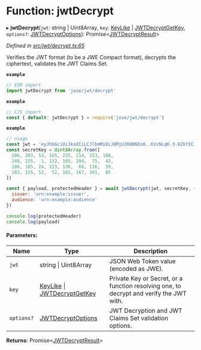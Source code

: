 # Function: jwtDecrypt

▸ **jwtDecrypt**(`jwt`: string \| Uint8Array, `key`: [KeyLike](../types/_types_d_.keylike.md) \| [JWTDecryptGetKey](../interfaces/_jwt_decrypt_.jwtdecryptgetkey.md), `options?`: [JWTDecryptOptions](../interfaces/_jwt_decrypt_.jwtdecryptoptions.md)): Promise\<[JWTDecryptResult](../interfaces/_types_d_.jwtdecryptresult.md)>

*Defined in [src/jwt/decrypt.ts:65](https://github.com/panva/jose/blob/v3.3.0/src/jwt/decrypt.ts#L65)*

Verifies the JWT format (to be a JWE Compact format), decrypts the ciphertext, validates the JWT Claims Set.

**`example`** 
```js
// ESM import
import jwtDecrypt from 'jose/jwt/decrypt'
```

**`example`** 
```js
// CJS import
const { default: jwtDecrypt } = require('jose/jwt/decrypt')
```

**`example`** 
```js
// usage
const jwt = 'eyJhbGciOiJkaXIiLCJlbmMiOiJBMjU2R0NNIn0..KVcNLqK-3-8ZkYIC.xSwF4VxO0kUMUD2W-cifsNUxnr-swyBq-nADBptyt6y9n79-iNc5b0AALJpRwc0wwDkJw8hNOMjApNUTMsK9b-asToZ3DXFMvwfJ6n1aWefvd7RsoZ2LInWFfVAuttJDzoGB.uuexQoWHwrLMEYRElT8pBQ'
const secretKey = Uint8Array.from([
  206, 203, 53, 165, 235, 214, 153, 188,
  248, 225,  1, 132, 105, 204,  75,  42,
  186, 185, 24, 223, 136,  66, 116,  59,
  183, 155, 52,  52, 101, 167, 201,  85
])

const { payload, protectedHeader } = await jwtDecrypt(jwt, secretKey, {
  issuer: 'urn:example:issuer',
  audience: 'urn:example:audience'
})

console.log(protectedHeader)
console.log(payload)
```

#### Parameters:

Name | Type | Description |
------ | ------ | ------ |
`jwt` | string \| Uint8Array | JSON Web Token value (encoded as JWE). |
`key` | [KeyLike](../types/_types_d_.keylike.md) \| [JWTDecryptGetKey](../interfaces/_jwt_decrypt_.jwtdecryptgetkey.md) | Private Key or Secret, or a function resolving one, to decrypt and verify the JWT with. |
`options?` | [JWTDecryptOptions](../interfaces/_jwt_decrypt_.jwtdecryptoptions.md) | JWT Decryption and JWT Claims Set validation options.  |

**Returns:** Promise\<[JWTDecryptResult](../interfaces/_types_d_.jwtdecryptresult.md)>
